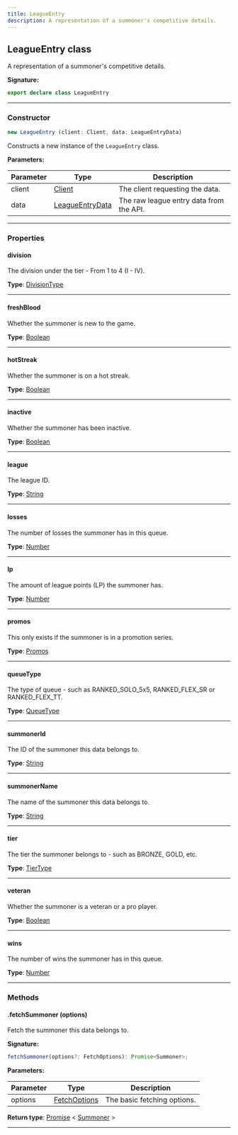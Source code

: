 ```yaml
---
title: LeagueEntry
description: A representation of a summoner's competitive details.
---
```


## LeagueEntry class

A representation of a summoner's competitive details.

**Signature:**

```ts
export declare class LeagueEntry 
```

---

### Constructor

```ts
new LeagueEntry (client: Client, data: LeagueEntryData)
```

Constructs a new instance of the `LeagueEntry` class.

**Parameters:**

| Parameter | Type | Description |
| --------- | ---- | ----------- |
| client | [Client](/api/Client.md) | The client requesting the data. |
| data | [LeagueEntryData](/api/LeagueEntryData.md) | The raw league entry data from the API. |
---

### Properties

#### division

The division under the tier - From 1 to 4 (I - IV).



**Type**: [DivisionType](/api/DivisionType.md)

---

#### freshBlood

Whether the summoner is new to the game.



**Type**: [Boolean](https://developer.mozilla.org/en-US/docs/Web/JavaScript/Reference/Global_Objects/Boolean)

---

#### hotStreak

Whether the summoner is on a hot streak.



**Type**: [Boolean](https://developer.mozilla.org/en-US/docs/Web/JavaScript/Reference/Global_Objects/Boolean)

---

#### inactive

Whether the summoner has been inactive.



**Type**: [Boolean](https://developer.mozilla.org/en-US/docs/Web/JavaScript/Reference/Global_Objects/Boolean)

---

#### league

The league ID.



**Type**: [String](https://developer.mozilla.org/en-US/docs/Web/JavaScript/Reference/Global_Objects/String)

---

#### losses

The number of losses the summoner has in this queue.



**Type**: [Number](https://developer.mozilla.org/en-US/docs/Web/JavaScript/Reference/Global_Objects/Number)

---

#### lp

The amount of league points (LP) the summoner has.



**Type**: [Number](https://developer.mozilla.org/en-US/docs/Web/JavaScript/Reference/Global_Objects/Number)

---

#### promos

This only exists if the summoner is in a promotion series.



**Type**: [Promos](/api/Promos.md)

---

#### queueType

The type of queue - such as RANKED_SOLO_5x5, RANKED_FLEX_SR or RANKED_FLEX_TT.



**Type**: [QueueType](/api/QueueType.md)

---

#### summonerId

The ID of the summoner this data belongs to.



**Type**: [String](https://developer.mozilla.org/en-US/docs/Web/JavaScript/Reference/Global_Objects/String)

---

#### summonerName

The name of the summoner this data belongs to.



**Type**: [String](https://developer.mozilla.org/en-US/docs/Web/JavaScript/Reference/Global_Objects/String)

---

#### tier

The tier the summoner belongs to - such as BRONZE, GOLD, etc.



**Type**: [TierType](/api/TierType.md)

---

#### veteran

Whether the summoner is a veteran or a pro player.



**Type**: [Boolean](https://developer.mozilla.org/en-US/docs/Web/JavaScript/Reference/Global_Objects/Boolean)

---

#### wins

The number of wins the summoner has in this queue.



**Type**: [Number](https://developer.mozilla.org/en-US/docs/Web/JavaScript/Reference/Global_Objects/Number)

---

### Methods

#### .fetchSummoner (options)

Fetch the summoner this data belongs to.




**Signature:**

```ts
fetchSummoner(options?: FetchOptions): Promise<Summoner>;
```

**Parameters:**

| Parameter | Type | Description |
| --------- | ---- | ----------- |
| options | [FetchOptions](/api/FetchOptions.md) | The basic fetching options. |

**Return type**: [Promise](https://developer.mozilla.org/en-US/docs/Web/JavaScript/Reference/Global_Objects/Promise) \< [Summoner](/api/Summoner.md) \>

---

